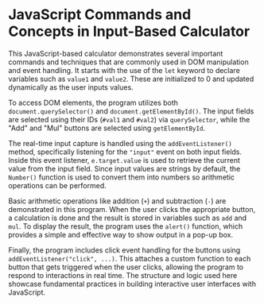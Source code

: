 # JavaScript Commands and Concepts in Input-Based Calculator

This JavaScript-based calculator demonstrates several important commands and techniques that are commonly used in DOM manipulation and event handling. It starts with the use of the `let` keyword to declare variables such as `value1` and `value2`. These are initialized to 0 and updated dynamically as the user inputs values. 

To access DOM elements, the program utilizes both `document.querySelector()` and `document.getElementById()`. The input fields are selected using their IDs (`#val1` and `#val2`) via `querySelector`, while the "Add" and "Mul" buttons are selected using `getElementById`.

The real-time input capture is handled using the `addEventListener()` method, specifically listening for the `"input"` event on both input fields. Inside this event listener, `e.target.value` is used to retrieve the current value from the input field. Since input values are strings by default, the `Number()` function is used to convert them into numbers so arithmetic operations can be performed.

Basic arithmetic operations like addition (`+`) and subtraction (`-`) are demonstrated in this program. When the user clicks the appropriate button, a calculation is done and the result is stored in variables such as `add` and `mul`. To display the result, the program uses the `alert()` function, which provides a simple and effective way to show output in a pop-up box.

Finally, the program includes click event handling for the buttons using `addEventListener("click", ...)`. This attaches a custom function to each button that gets triggered when the user clicks, allowing the program to respond to interactions in real time. The structure and logic used here showcase fundamental practices in building interactive user interfaces with JavaScript.
